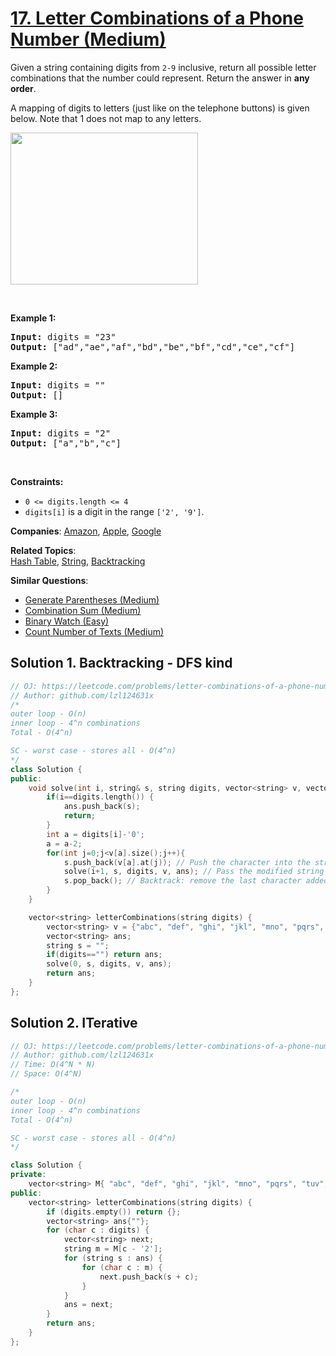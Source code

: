 # [17. Letter Combinations of a Phone Number (Medium)](https://leetcode.com/problems/letter-combinations-of-a-phone-number)

<p>Given a string containing digits from <code>2-9</code> inclusive, return all possible letter combinations that the number could represent. Return the answer in <strong>any order</strong>.</p>
<p>A mapping of digits to letters (just like on the telephone buttons) is given below. Note that 1 does not map to any letters.</p>
<img alt="" src="https://assets.leetcode.com/uploads/2022/03/15/1200px-telephone-keypad2svg.png" style="width: 300px; height: 243px;">
<p>&nbsp;</p>
<p><strong class="example">Example 1:</strong></p>
<pre><strong>Input:</strong> digits = "23"
<strong>Output:</strong> ["ad","ae","af","bd","be","bf","cd","ce","cf"]
</pre>
<p><strong class="example">Example 2:</strong></p>
<pre><strong>Input:</strong> digits = ""
<strong>Output:</strong> []
</pre>
<p><strong class="example">Example 3:</strong></p>
<pre><strong>Input:</strong> digits = "2"
<strong>Output:</strong> ["a","b","c"]
</pre>
<p>&nbsp;</p>
<p><strong>Constraints:</strong></p>
<ul>
	<li><code>0 &lt;= digits.length &lt;= 4</code></li>
	<li><code>digits[i]</code> is a digit in the range <code>['2', '9']</code>.</li>
</ul>

**Companies**:
[Amazon](https://leetcode.com/company/amazon), [Apple](https://leetcode.com/company/apple), [Google](https://leetcode.com/company/google)

**Related Topics**:  
[Hash Table](https://leetcode.com/tag/hash-table/), [String](https://leetcode.com/tag/string/), [Backtracking](https://leetcode.com/tag/backtracking/)

**Similar Questions**:
* [Generate Parentheses (Medium)](https://leetcode.com/problems/generate-parentheses/)
* [Combination Sum (Medium)](https://leetcode.com/problems/combination-sum/)
* [Binary Watch (Easy)](https://leetcode.com/problems/binary-watch/)
* [Count Number of Texts (Medium)](https://leetcode.com/problems/count-number-of-texts/)

## Solution 1. Backtracking - DFS kind

```cpp
// OJ: https://leetcode.com/problems/letter-combinations-of-a-phone-number/
// Author: github.com/lzl124631x
/*
outer loop - O(n)
inner loop - 4^n combinations
Total - O(4^n)

SC - worst case - stores all - O(4^n)
*/
class Solution {
public:
    void solve(int i, string& s, string digits, vector<string> v, vector<string>& ans){
        if(i==digits.length()) {
            ans.push_back(s);
            return;
        }
        int a = digits[i]-'0';
        a = a-2;
        for(int j=0;j<v[a].size();j++){
            s.push_back(v[a].at(j)); // Push the character into the string
            solve(i+1, s, digits, v, ans); // Pass the modified string to the recursive call
            s.pop_back(); // Backtrack: remove the last character added   
        }   
    }

    vector<string> letterCombinations(string digits) {
        vector<string> v = {"abc", "def", "ghi", "jkl", "mno", "pqrs", "tuv", "wxyz"};
        vector<string> ans;
        string s = "";
        if(digits=="") return ans;
        solve(0, s, digits, v, ans);
        return ans;
    }
};
```

## Solution 2. ITerative

```cpp
// OJ: https://leetcode.com/problems/letter-combinations-of-a-phone-number/
// Author: github.com/lzl124631x
// Time: O(4^N * N)
// Space: O(4^N)

/*
outer loop - O(n)
inner loop - 4^n combinations
Total - O(4^n)

SC - worst case - stores all - O(4^n)
*/

class Solution {
private:
    vector<string> M{ "abc", "def", "ghi", "jkl", "mno", "pqrs", "tuv", "wxyz" };
public:
    vector<string> letterCombinations(string digits) {
        if (digits.empty()) return {};
        vector<string> ans{""};
        for (char c : digits) {
            vector<string> next;
            string m = M[c - '2'];
            for (string s : ans) {
                for (char c : m) {
                    next.push_back(s + c);
                }
            }
            ans = next;
        }
        return ans;
    }
};
```
